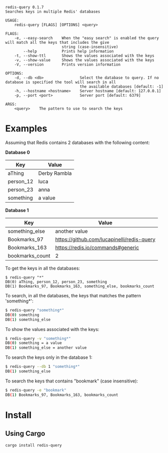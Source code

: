 

```
redis-query 0.1.7
Searches keys in multiple Redis' databases

USAGE:
    redis-query [FLAGS] [OPTIONS] <query>

FLAGS:
    -e, --easy-search    When the "easy search" is enabled the query will match all the keys that includes the give
                         string (case-insensitive)
        --help           Prints help information
    -t, --show-ttl       Shows the values associated with the keys
    -v, --show-value     Shows the values associated with the keys
    -V, --version        Prints version information

OPTIONS:
    -d, --db <db>                Select the database to query. If no database is specified the tool will search in all
                                 the available databases [default: -1]
    -h, --hostname <hostname>    Server hostname [default: 127.0.0.1]
    -p, --port <port>            Server port [default: 6379]

ARGS:
    <query>    The pattern to use to search the keys
```

# Examples

Assuming that Redis contains 2 databases with the following content:

**Database 0**

Key | Value
--- | -----
aThing | Derby Rambla
person_12 | luca
person_23 | anna
something | a value

**Database 1**

Key | Value
--- | -----
something_else | another value
Bookmarks_97 | https://github.com/lucapinelli/redis-query
Bookmarks_163 | https://redis.io/commands#generic
bookmarks_count | 2

To get the keys in all the databases:

```
$ redis-query "*"
DB(0) aThing, person_12, person_23, something
DB(1) Bookmarks_97, Bookmarks_163, something_else, bookmarks_count
```

To search, in all the databases, the keys that matches the pattern 'something*':

```bash
$ redis-query "something*"
DB(0) something
DB(1) something_else
```

To show the values associated with the keys:

```bash
$ redis-query -v "something*"
DB(0) something = a value
DB(1) something_else = another value
```

To search the keys only in the database 1:

```bash
$ redis-query --db 1 "something*"
DB(1) something_else
```

To search the keys that contains "bookmark" (case insensitive):

```bash
$ redis-query -e "bookmark"
DB(1) Bookmarks_97, Bookmarks_163, bookmarks_count
```

# Install

## Using Cargo

```bash
cargo install redis-query
```
